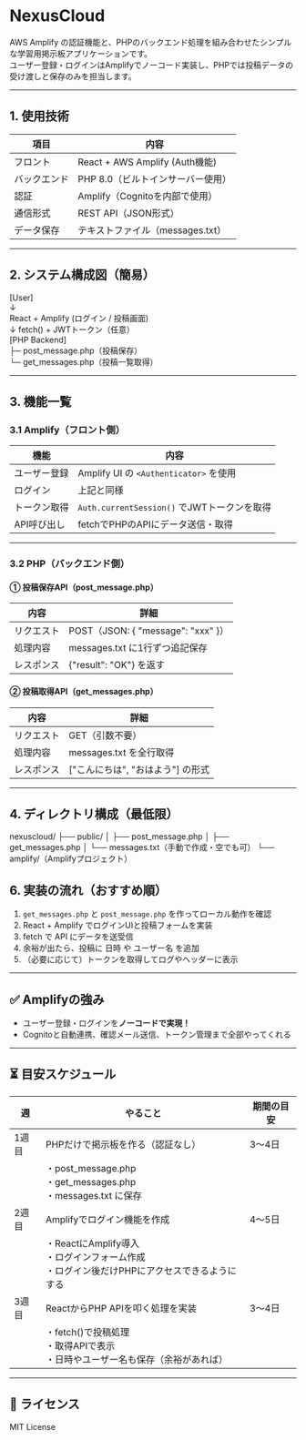 # NexusCloud

AWS Amplify の認証機能と、PHPのバックエンド処理を組み合わせたシンプルな学習用掲示板アプリケーションです。  
ユーザー登録・ログインはAmplifyでノーコード実装し、PHPでは投稿データの受け渡しと保存のみを担当します。

---

## 1. 使用技術

| 項目         | 内容                                 |
|--------------|--------------------------------------|
| フロント     | React + AWS Amplify (Auth機能)       |
| バックエンド | PHP 8.0（ビルトインサーバー使用）     |
| 認証         | Amplify（Cognitoを内部で使用）       |
| 通信形式     | REST API（JSON形式）                 |
| データ保存   | テキストファイル（messages.txt）     |

---

## 2. システム構成図（簡易）

[User]  
   ↓  
React + Amplify (ログイン / 投稿画面)  
   ↓ fetch() + JWTトークン（任意）  
[PHP Backend]  
├─ post_message.php（投稿保存）  
└─ get_messages.php（投稿一覧取得）  

---

## 3. 機能一覧

### 3.1 Amplify（フロント側）

| 機能           | 内容                                       |
|----------------|--------------------------------------------|
| ユーザー登録   | Amplify UI の `<Authenticator>` を使用    |
| ログイン       | 上記と同様                                 |
| トークン取得   | `Auth.currentSession()` でJWTトークンを取得|
| API呼び出し    | fetchでPHPのAPIにデータ送信・取得         |

---

### 3.2 PHP（バックエンド側）

#### ① 投稿保存API（post_message.php）

| 内容       | 詳細                                     |
|------------|------------------------------------------|
| リクエスト | POST（JSON: { "message": "xxx" }）       |
| 処理内容   | messages.txt に1行ずつ追記保存           |
| レスポンス | {"result": "OK"} を返す                  |

#### ② 投稿取得API（get_messages.php）

| 内容       | 詳細                           |
|------------|--------------------------------|
| リクエスト | GET（引数不要）                |
| 処理内容   | messages.txt を全行取得         |
| レスポンス | ["こんにちは", "おはよう"] の形式 |

---

## 4. ディレクトリ構成（最低限）
nexuscloud/
├── public/
│ ├── post_message.php
│ ├── get_messages.php
│ └── messages.txt（手動で作成・空でも可）
└── amplify/（Amplifyプロジェクト）


## 6. 実装の流れ（おすすめ順）

1. `get_messages.php` と `post_message.php` を作ってローカル動作を確認  
2. React + Amplify でログインUIと投稿フォームを実装  
3. fetch で API にデータを送受信  
4. 余裕が出たら、投稿に 日時 や ユーザー名 を追加  
5. （必要に応じて）トークンを取得してログやヘッダーに表示  

---

## ✅ Amplifyの強み
- ユーザー登録・ログインを**ノーコードで実現！**
- Cognitoと自動連携、確認メール送信、トークン管理まで全部やってくれる

---

## ⏳ 目安スケジュール

| 週    | やること                                      | 期間の目安 |
|--------|-----------------------------------------------|------------|
| 1週目 | PHPだけで掲示板を作る（認証なし）              | 3〜4日     |
|        | ・post_message.php<br>・get_messages.php<br>・messages.txt に保存 |            |
| 2週目 | Amplifyでログイン機能を作成                     | 4〜5日     |
|        | ・ReactにAmplify導入<br>・ログインフォーム作成<br>・ログイン後だけPHPにアクセスできるようにする |            |
| 3週目 | ReactからPHP APIを叩く処理を実装                | 3〜4日     |
|        | ・fetch()で投稿処理<br>・取得APIで表示<br>・日時やユーザー名も保存（余裕があれば） |            |

---

## 📝 ライセンス

MIT License
